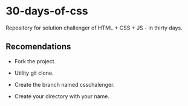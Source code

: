 # 30-days-of-css

Repository for solution challenger of HTML + CSS + JS - in thirty days.


## Recomendations 

- Fork the project.

- Utility git clone. 

- Create the branch named csschalenger. 

- Create your directory with your name.
